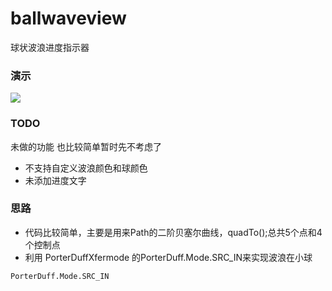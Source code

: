 # ballwaveview
球状波浪进度指示器


### 演示

![](http://olpu32iyy.bkt.clouddn.com/17-9-13/57441031.jpg)

### TODO

未做的功能 也比较简单暂时先不考虑了
 
 + 不支持自定义波浪颜色和球颜色
 + 未添加进度文字
 
 ### 思路
 
+ 代码比较简单，主要是用来Path的二阶贝塞尔曲线，quadTo();总共5个点和4个控制点
+ 利用 PorterDuffXfermode 的PorterDuff.Mode.SRC_IN来实现波浪在小球

```
PorterDuff.Mode.SRC_IN
```


